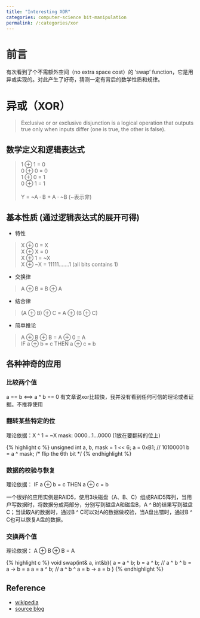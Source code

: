 ```yaml
---
title: "Interesting XOR"
categories: computer-science bit-manipulation
permalink: /:categories/xor
---
```

# 前言
有次看到了个不需额外空间（no extra space cost）的 ‘swap’ function，它是用异或实现的。对此产生了好奇，猜测一定有背后的数学性质和规律。


# 异或（XOR）

> Exclusive or or exclusive disjunction is a logical operation that outputs true only when inputs differ (one is true, the other is false).

## 数学定义和逻辑表达式

> 1 ⊕ 1 = 0
<br> 0 ⊕ 0 = 0
<br> 1 ⊕ 0 = 1
<br> 0 ⊕ 1 = 1
<br><br>
Y = ~A · B + A · ~B  (~表示非)

## 基本性质 (通过逻辑表达式的展开可得)
- 特性
> X ⊕ 0 = X 
<br> X ⊕ X = 0
<br> X ⊕ 1 = ~X
<br> X ⊕ ~X = 11111.......1 (all bits contains 1)

- 交换律
> A ⊕ B = B ⊕ A

- 结合律
> (A ⊕ B) ⊕ C = A ⊕ (B ⊕ C)

- 简单推论
> A ⊕ B ⊕ B = A ⊕ 0 = A
<br> IF a ⊕ b = c THEN a ⊕ c = b

## 各种神奇的应用

### 比较两个值
a == b  <==>  a ^ b == 0
有文章说xor比较快，我并没有看到任何可信的理论或者证据。不推荐使用

### 翻转某些特定的位
理论依据：X ^ 1 = ~X
mask:  0000...1...0000 (1放在要翻转的位上)

{% highlight c %}
unsigned int a, b, mask = 1 << 6;
a = 0xB1; // 10100001
b = a ^ mask; /* flip the 6th bit */
{% endhighlight %}

### 数据的校验与恢复
理论依据： IF a ⊕ b = c THEN a ⊕ c = b

一个很好的应用实例是RAID5，使用3块磁盘（A、B、C）组成RAID5阵列，当用户写数据时，将数据分成两部分，分别写到磁盘A和磁盘B，A ^ B的结果写到磁盘C；当读取A的数据时，通过B ^ C可以对A的数据做校验，当A盘出错时，通过B ^ C也可以恢复A盘的数据。

### 交换两个值
理论依据： A ⊕ B ⊕ B = A

{% highlight c %}
void swap(int& a, int&b){
    a = a ^ b; 
    b = a ^ b; // a ^ b ^ b = a -> b = a
    a = a ^ b; // a ^ b ^ a = b -> a = b
}
{% endhighlight %}

## Reference
- [wikipedia](https://en.wikipedia.org/wiki/Exclusive_or)
- [source blog](https://www.lijinma.com/blog/2014/05/29/amazing-xor/)